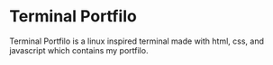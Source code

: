 # Terminal Portfilo

Terminal Portfilo is a linux inspired terminal made with html, css, and javascript which contains my portfilo. 
